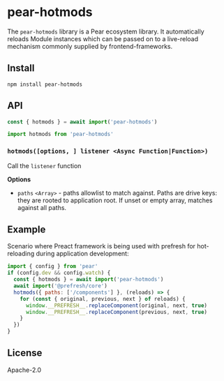 # pear-hotmods

The `pear-hotmods` library is a Pear ecosystem library. 
It automatically reloads Module instances which can be passed on to a live-reload mechanism commonly supplied by frontend-frameworks.

## Install

```
npm install pear-hotmods
```

## API

```js
const { hotmods } = await import('pear-hotmods')
```

```js
import hotmods from 'pear-hotmods'
```

### `hotmods([options, ] listener <Async Function|Function>)`

Call the `listener` function 

**Options**

* `paths` `<Array>` - paths allowlist to match against. Paths are drive keys: they are rooted to application root. If unset or empty array, matches against all paths.

## Example

Scenario where Preact framework is being used with prefresh for hot-reloading during
application development:

```js
import { config } from 'pear'
if (config.dev && config.watch) {
  const { hotmods } = await import('pear-hotmods')
  await import('@prefresh/core')
  hotmods({ paths: ['/components'] }, (reloads) => {
    for (const { original, previous, next } of reloads) {
      window.__PREFRESH__.replaceComponent(original, next, true)
      window.__PREFRESH__.replaceComponent(previous, next, true)
    }
  })
}
```

## License

Apache-2.0 
